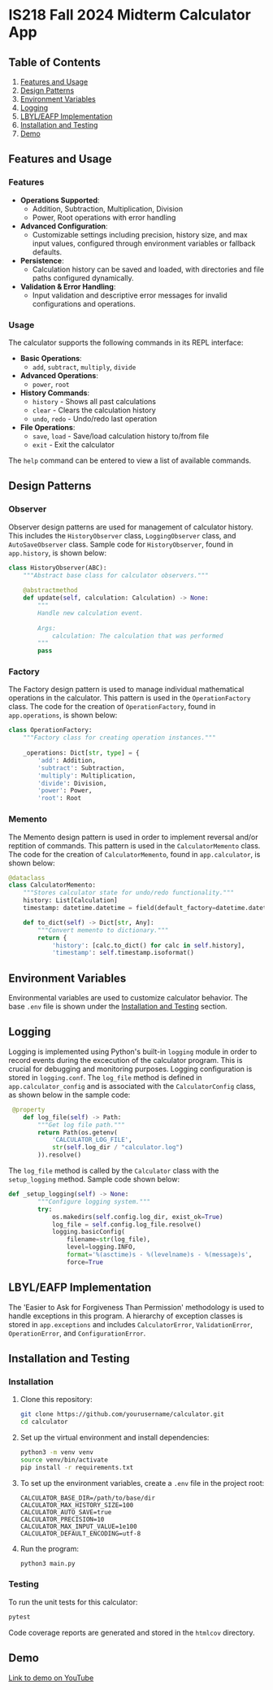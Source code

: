 # IS218 Fall 2024 Midterm Calculator App
## Table of Contents
1. [Features and Usage](https://github.com/heatherrabanes/calculator_is218_f24?tab=readme-ov-file#features-and-usage)
2. [Design Patterns](https://github.com/heatherrabanes/calculator_is218_f24?tab=readme-ov-file#design-patterns)
3. [Environment Variables](https://github.com/heatherrabanes/calculator_is218_f24?tab=readme-ov-file#environment-variables)
4. [Logging](https://github.com/heatherrabanes/calculator_is218_f24?tab=readme-ov-file#logging)
5. [LBYL/EAFP Implementation](https://github.com/heatherrabanes/calculator_is218_f24?tab=readme-ov-file#lbyleafp-implementation)
6. [Installation and Testing](https://github.com/heatherrabanes/calculator_is218_f24?tab=readme-ov-file#installation-and-testing)
7. [Demo](https://github.com/heatherrabanes/calculator_is218_f24?tab=readme-ov-file#demo)
## Features and Usage
### Features
- **Operations Supported**:
  - Addition, Subtraction, Multiplication, Division
  - Power, Root operations with error handling
- **Advanced Configuration**:
  - Customizable settings including precision, history size, and max input values, configured through environment variables or fallback defaults.
- **Persistence**:
  - Calculation history can be saved and loaded, with directories and file paths configured dynamically.
- **Validation & Error Handling**:
  - Input validation and descriptive error messages for invalid configurations and operations.
### Usage
The calculator supports the following commands in its REPL interface:
- **Basic Operations**:
  - `add`, `subtract`, `multiply`, `divide`
- **Advanced Operations**:
  - `power`, `root`
- **History Commands**:
  - `history` - Shows all past calculations
  - `clear` - Clears the calculation history
  - `undo`, `redo` - Undo/redo last operation
- **File Operations**:
  - `save`, `load` - Save/load calculation history to/from file
  - `exit` - Exit the calculator
 
 The `help` command can be entered to view a list of available commands.
## Design Patterns
### Observer
Observer design patterns are used for management of calculator history. This includes the `HistoryObserver` class, `LoggingObserver` class, and `AutoSaveObserver` class. Sample code for `HistoryObserver`, found in `app.history`, is shown below:
```python
class HistoryObserver(ABC):
    """Abstract base class for calculator observers."""
    
    @abstractmethod
    def update(self, calculation: Calculation) -> None:
        """
        Handle new calculation event.
        
        Args:
            calculation: The calculation that was performed
        """
        pass

```
### Factory
The Factory design pattern is used to manage individual mathematical operations in the calculator. This pattern is used in the `OperationFactory` class. The code for the creation of `OperationFactory`, found in `app.operations`, is shown below:
```python
class OperationFactory:
    """Factory class for creating operation instances."""
    
    _operations: Dict[str, type] = {
        'add': Addition,
        'subtract': Subtraction,
        'multiply': Multiplication,
        'divide': Division,
        'power': Power,
        'root': Root
```
### Memento
The Memento design pattern is used in order to implement reversal and/or reptition of commands. This pattern is used in the `CalculatorMemento` class. The code for the creation of `CalculatorMemento`, found in `app.calculator`, is shown below: 
```python
@dataclass
class CalculatorMemento:
    """Stores calculator state for undo/redo functionality."""
    history: List[Calculation]
    timestamp: datetime.datetime = field(default_factory=datetime.datetime.now)

    def to_dict(self) -> Dict[str, Any]:
        """Convert memento to dictionary."""
        return {
            'history': [calc.to_dict() for calc in self.history],
            'timestamp': self.timestamp.isoformat()
```
## Environment Variables
Environmental variables are used to customize calculator behavior. The base `.env` file is shown under the [Installation and Testing](https://github.com/heatherrabanes/calculator_is218_f24?tab=readme-ov-file#installation-and-testing) section.
## Logging
Logging is implemented using Python's built-in `logging` module in order to record events during the excecution of the calculator program. This is crucial for debugging and monitoring purposes. Logging configuration is stored in `logging.conf`. The `log_file` method is defined in `app.calculator_config` and is associated with the `CalculatorConfig` class, as shown below in the sample code:
```python
 @property
    def log_file(self) -> Path:
        """Get log file path."""
        return Path(os.getenv(
            'CALCULATOR_LOG_FILE',
            str(self.log_dir / "calculator.log")
        )).resolve()
```
The `log_file` method is called by the `Calculator` class with the `setup_logging` method. Sample code shown below:
```python
def _setup_logging(self) -> None:
        """Configure logging system."""
        try:
            os.makedirs(self.config.log_dir, exist_ok=True)
            log_file = self.config.log_file.resolve()
            logging.basicConfig(
                filename=str(log_file),
                level=logging.INFO,
                format='%(asctime)s - %(levelname)s - %(message)s',
                force=True
```
## LBYL/EAFP Implementation
The 'Easier to Ask for Forgiveness Than Permission' methodology is used to handle exceptions in this program. A hierarchy of exception classes is stored in `app.exceptions` and includes `CalculatorError`, `ValidationError`, `OperationError`, and `ConfigurationError`.

## Installation and Testing
### Installation
1. Clone this repository:

   ```bash
   git clone https://github.com/yourusername/calculator.git
   cd calculator
   ```

2. Set up the virtual environment and install dependencies:

   ```bash
   python3 -m venv venv
   source venv/bin/activate
   pip install -r requirements.txt
   ```

3. To set up the environment variables, create a `.env` file in the project root:

   ```env
   CALCULATOR_BASE_DIR=/path/to/base/dir
   CALCULATOR_MAX_HISTORY_SIZE=100
   CALCULATOR_AUTO_SAVE=true
   CALCULATOR_PRECISION=10
   CALCULATOR_MAX_INPUT_VALUE=1e100
   CALCULATOR_DEFAULT_ENCODING=utf-8
   ```

4. Run the program:

   ```bash
   python3 main.py
   ```
### Testing
To run the unit tests for this calculator:

```bash
pytest
```

Code coverage reports are generated and stored in the `htmlcov` directory.

## Demo
[Link to demo on YouTube]()
